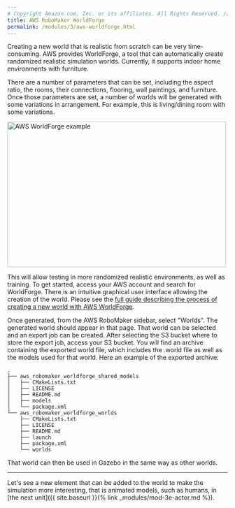 ```yaml
---
# Copyright Amazon.com, Inc. or its affiliates. All Rights Reserved. // SPDX-License-Identifier: CC-BY-SA-4.0
title: AWS RoboMaker WorldForge
permalink: /modules/3/aws-worldforge.html
---
```


Creating a new world that is realistic from scratch can be very time-consuming. AWS provides WorldForge, a tool that can automatically create randomized realistic simulation worlds. Currently, it supports indoor home environments with furniture. 

There are a number of parameters that can be set, including the aspect ratio, the rooms, their connections, flooring, wall paintings, and furniture. Once those parameters are set, a number of worlds will be generated with some variations in arrangement. For example, this is living/dining room with some variations.

<img src="https://d2908q01vomqb2.cloudfront.net/da4b9237bacccdf19c0760cab7aec4a8359010b0/2020/08/14/Screen-Shot-2020-08-13-at-10.29.29-PM.png" alt="AWS WorldForge example" width="500" height="333">



This will allow testing in more randomized realistic environments, as well as training. To get started, access your AWS account and search for WorldForge. There is an intuitive graphical user interface allowing the creation of the world. Please see the [full guide describing the process of creating a new world with AWS WorldForge](https://aws.amazon.com/blogs/aws/aws-announces-worldforge-in-aws-robomaker/). 

Once generated, from the AWS RoboMaker sidebar, select "Worlds". The generated world should appear in that page. That world can be selected and an export job can be created. After selecting the S3 bucket where to store the export job, access your S3 bucket. You will find an archive containing the exported world file, which includes the .world file as well as the models used for that world. Here an example of the exported archive:

```
.
├── aws_robomaker_worldforge_shared_models
│   ├── CMakeLists.txt
│   ├── LICENSE
│   ├── README.md
│   ├── models
│   └── package.xml
└── aws_robomaker_worldforge_worlds
    ├── CMakeLists.txt
    ├── LICENSE
    ├── README.md
    ├── launch
    ├── package.xml
    └── worlds
```

That world can then be used in Gazebo in the same way as other worlds.


-------
Let's see a new element that can be added to the world to make the simulation more interesting, that is animated models, such as humans, in [the next unit]({{ site.baseurl }}{% link _modules/mod-3e-actor.md %}).


<!-- http://gazebosim.org/tutorials?cat=build_world&tut=building_editor -->


<!-- https://aws.amazon.com/robomaker/faqs/#Simulation_WorldForge -->

<!-- https://aws.amazon.com/robomaker/resources/ -->
